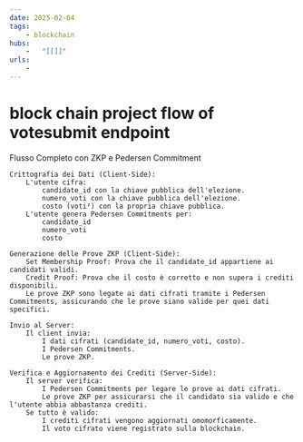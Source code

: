 ```yaml
---
date: 2025-02-04 
tags: 
    - blockchain
hubs: 
    -   "[[]]"
urls:
    -
---
```


# block chain project flow of votesubmit endpoint

Flusso Completo con ZKP e Pedersen Commitment

    Crittografia dei Dati (Client-Side):
        L'utente cifra:
            candidate_id con la chiave pubblica dell'elezione.
            numero_voti con la chiave pubblica dell'elezione.
            costo (voti²) con la propria chiave pubblica.
        L'utente genera Pedersen Commitments per:
            candidate_id
            numero_voti
            costo

    Generazione delle Prove ZKP (Client-Side):
        Set Membership Proof: Prova che il candidate_id appartiene ai candidati validi.
        Credit Proof: Prova che il costo è corretto e non supera i crediti disponibili.
        Le prove ZKP sono legate ai dati cifrati tramite i Pedersen Commitments, assicurando che le prove siano valide per quei dati specifici.

    Invio al Server:
        Il client invia:
            I dati cifrati (candidate_id, numero_voti, costo).
            I Pedersen Commitments.
            Le prove ZKP.

    Verifica e Aggiornamento dei Crediti (Server-Side):
        Il server verifica:
            I Pedersen Commitments per legare le prove ai dati cifrati.
            Le prove ZKP per assicurarsi che il candidato sia valido e che l'utente abbia abbastanza crediti.
        Se tutto è valido:
            I crediti cifrati vengono aggiornati omomorficamente.
            Il voto cifrato viene registrato sulla blockchain.


